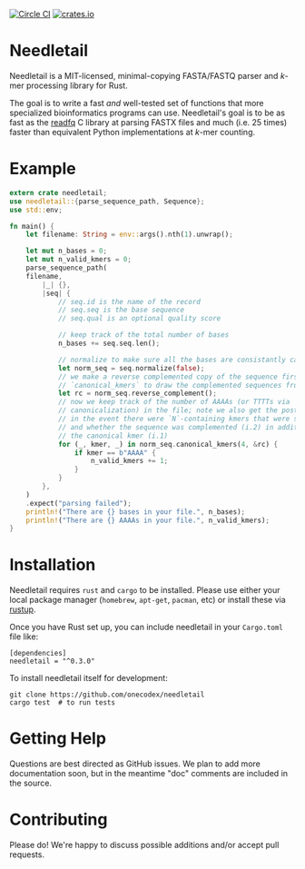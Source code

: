 [![Circle CI](https://circleci.com/gh/onecodex/needletail.svg?style=shield&circle-token=65c2b7d87452dba5e8e3e967133311af478632a4)](https://circleci.com/gh/onecodex/needletail)
[![crates.io](https://img.shields.io/crates/v/needletail.svg)](https://crates.io/crates/needletail)

# Needletail

Needletail is a MIT-licensed, minimal-copying FASTA/FASTQ parser and _k_-mer processing library for Rust.

The goal is to write a fast *and* well-tested set of functions that more specialized bioinformatics programs can use.
Needletail's goal is to be as fast as the [readfq](https://github.com/lh3/readfq) C library at parsing FASTX files and much (i.e. 25 times) faster than equivalent Python implementations at _k_-mer counting.

# Example

```rust
extern crate needletail;
use needletail::{parse_sequence_path, Sequence};
use std::env;

fn main() {
    let filename: String = env::args().nth(1).unwrap();

    let mut n_bases = 0;
    let mut n_valid_kmers = 0;
    parse_sequence_path(
	filename,
        |_| {},
        |seq| {
            // seq.id is the name of the record
            // seq.seq is the base sequence
            // seq.qual is an optional quality score

            // keep track of the total number of bases
            n_bases += seq.seq.len();

            // normalize to make sure all the bases are consistantly capitalized
            let norm_seq = seq.normalize(false);
            // we make a reverse complemented copy of the sequence first for
            // `canonical_kmers` to draw the complemented sequences from.
            let rc = norm_seq.reverse_complement();
            // now we keep track of the number of AAAAs (or TTTTs via
            // canonicalization) in the file; note we also get the postion (i.0;
            // in the event there were `N`-containing kmers that were skipped)
            // and whether the sequence was complemented (i.2) in addition to
            // the canonical kmer (i.1)
            for (_, kmer, _) in norm_seq.canonical_kmers(4, &rc) {
                if kmer == b"AAAA" {
                    n_valid_kmers += 1;
                }
            }
        },
    )
    .expect("parsing failed");
    println!("There are {} bases in your file.", n_bases);
    println!("There are {} AAAAs in your file.", n_valid_kmers);
}
```

# Installation

Needletail requires `rust` and `cargo` to be installed.
Please use either your local package manager (`homebrew`, `apt-get`, `pacman`, etc) or install these via [rustup](https://www.rustup.rs/).

Once you have Rust set up, you can include needletail in your `Cargo.toml` file like:
```shell
[dependencies]
needletail = "^0.3.0"
```

To install needletail itself for development:
```shell
git clone https://github.com/onecodex/needletail
cargo test  # to run tests
```

# Getting Help

Questions are best directed as GitHub issues. We plan to add more documentation soon, but in the meantime "doc" comments are included in the source.

# Contributing

Please do! We're happy to discuss possible additions and/or accept pull requests.

